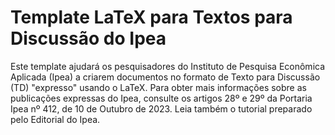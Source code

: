 # Template LaTeX para Textos para Discussão do Ipea
Este template ajudará os pesquisadores do Instituto de Pesquisa Econômica Aplicada (Ipea) a criarem documentos no formato de Texto para Discussão (TD) "expresso" usando o LaTeX. Para obter mais informações sobre as publicações expressas do Ipea, consulte os artigos 28º e 29º da Portaria Ipea nº 412, de 10 de Outubro de 2023. Leia também o tutorial preparado pelo Editorial do Ipea.

